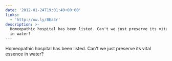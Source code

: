 ```yaml
---
date: '2012-01-24T19:01:49+00:00'
links:
  - 'http://ow.ly/8Ea3r'
description: >-
  Homeopathic hospital has been listed. Can't we just preserve its vital essence
  in water?
---
```

Homeopathic hospital has been listed. Can't we just preserve its vital essence in water? 
